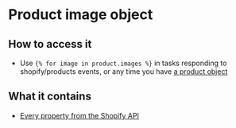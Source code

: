 # Product image object

## How to access it

* Use `{% for image in product.images %}` in tasks responding to shopify/products events, or any time you have [a product object](https://help.usemechanic.com/en/articles/2365723-the-product-object)

## What it contains

* [Every property from the Shopify API](https://help.shopify.com/en/api/reference/products/product-image)

